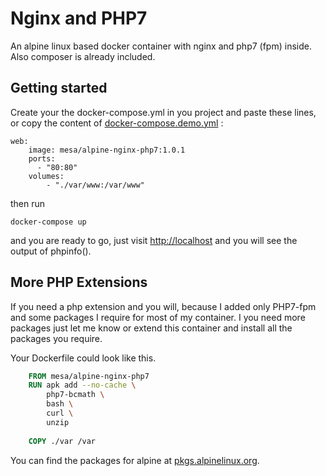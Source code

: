 # Nginx and PHP7
An alpine linux based docker container with nginx and php7 (fpm) inside.
Also composer is already included.


## Getting started
Create your the docker-compose.yml in you project and paste these lines, or copy the content of [docker-compose.demo.yml](https://raw.githubusercontent.com/Mesa/alpine-nginx-php7/master/docker-compose.demo.yml) :
```
web:
    image: mesa/alpine-nginx-php7:1.0.1
    ports:
      - "80:80"
    volumes:
        - "./var/www:/var/www"
```

then run 

    docker-compose up
    
and you are ready to go, just visit [http://localhost](http://localhost) and you will see the output of phpinfo().

## More PHP Extensions

If you need a php extension and you will, because I added only PHP7-fpm and some packages I require for most of my container.
I you need more packages just let me know or extend this container and install all the packages you require.

Your Dockerfile could look like this. 

```Dockerfile
    FROM mesa/alpine-nginx-php7
    RUN apk add --no-cache \
        php7-bcmath \
        bash \
        curl \
        unzip
        
    COPY ./var /var
```
You can find the packages for alpine at [pkgs.alpinelinux.org](https://pkgs.alpinelinux.org/packages?name=php7*&branch=&repo=&arch=&maintainer=).
